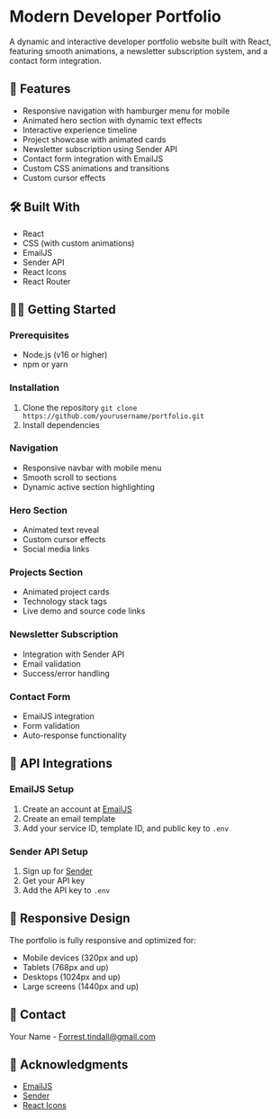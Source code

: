 # Modern Developer Portfolio

A dynamic and interactive developer portfolio website built with React, featuring smooth animations, a newsletter subscription system, and a contact form integration.

## 🚀 Features

- Responsive navigation with hamburger menu for mobile
- Animated hero section with dynamic text effects
- Interactive experience timeline
- Project showcase with animated cards
- Newsletter subscription using Sender API
- Contact form integration with EmailJS
- Custom CSS animations and transitions
- Custom cursor effects

## 🛠️ Built With

- React
- CSS (with custom animations)
- EmailJS
- Sender API
- React Icons
- React Router

## 🏃‍♂️ Getting Started

### Prerequisites

- Node.js (v16 or higher)
- npm or yarn

### Installation

1. Clone the repository
``git clone https://github.com/yourusername/portfolio.git``
2. Install dependencies

### Navigation
- Responsive navbar with mobile menu
- Smooth scroll to sections
- Dynamic active section highlighting

### Hero Section
- Animated text reveal
- Custom cursor effects
- Social media links

### Projects Section
- Animated project cards
- Technology stack tags
- Live demo and source code links

### Newsletter Subscription
- Integration with Sender API
- Email validation
- Success/error handling

### Contact Form
- EmailJS integration
- Form validation
- Auto-response functionality

## 📧 API Integrations

### EmailJS Setup
1. Create an account at [EmailJS](https://www.emailjs.com/)
2. Create an email template
3. Add your service ID, template ID, and public key to `.env`

### Sender API Setup
1. Sign up for [Sender](https://www.sender.net/)
2. Get your API key
3. Add the API key to `.env`

## 📱 Responsive Design

The portfolio is fully responsive and optimized for:
- Mobile devices (320px and up)
- Tablets (768px and up)
- Desktops (1024px and up)
- Large screens (1440px and up)

## 📧 Contact

Your Name - [Forrest.tindall@gmail.com](mailto:forrest.tindall@gmail.com)


## 🙏 Acknowledgments

- [EmailJS](https://www.emailjs.com/)
- [Sender](https://www.sender.net/)
- [React Icons](https://react-icons.github.io/react-icons/)
